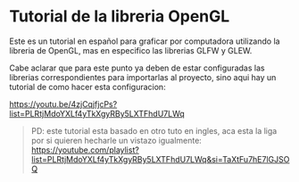 # Tutorial de la libreria OpenGL
Este es un tutorial en español para graficar por computadora utilizando la libreria de OpenGL, mas en especifico las librerias GLFW y GLEW.

Cabe aclarar que para este punto ya deben de estar configuradas las librerias correspondientes para importarlas al proyecto, sino aqui hay un tutorial de como hacer esta configuracion:

https://youtu.be/4zjCqjfjcPs?list=PLRtjMdoYXLf4yTkXgyRBy5LXTFhdU7LWq

>PD: este tutorial esta basado en otro tuto en ingles, aca esta la liga por si quieren hecharle un vistazo igualmente: https://youtube.com/playlist?list=PLRtjMdoYXLf4yTkXgyRBy5LXTFhdU7LWq&si=TaXtFu7hE7lGJSOQ
